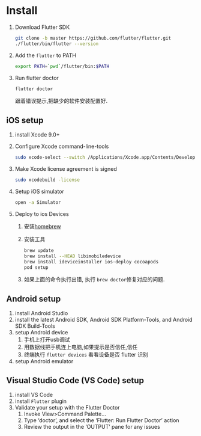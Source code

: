 # Install
1. Download Flutter SDK

	```bash
	git clone -b master https://github.com/flutter/flutter.git
	./flutter/bin/flutter --version
	```
2. Add the `flutter` to PATH

	```bash
	export PATH=`pwd`/flutter/bin:$PATH
	```
3. Run flutter doctor

	```bash
	flutter doctor
	```
	跟着错误提示,把缺少的软件安装配置好.

## iOS setup
1. install Xcode 9.0+
2. Configure Xcode command-line-tools 

	```bash
	sudo xcode-select --switch /Applications/Xcode.app/Contents/Developer
	```
3. Make Xcode license agreement is signed
	
	```bash
	sudo xcodebuild -license
	```
4. Setup iOS simulator

	```bash
	open -a Simulator
	```
5. Deploy to ios Devices
	
	1. 安装[homebrew](http://brew.sh/)
	2. 安装工具
	
		```bash
		brew update
		brew install --HEAD libimobiledevice
		brew install ideviceinstaller ios-deploy cocoapods
		pod setup
		```
	3. 如果上面的命令执行出错, 执行 `brew doctor`修复对应的问题.
	
## Android setup

1. install Android Studio
2. install the latest Android SDK, Android SDK Platform-Tools, and Android SDK Build-Tools
3. setup Android device
	1. 手机上打开usb调试
	2. 用数据线把手机连上电脑,如果提示是否信任,信任
	3. 终端执行 `flutter devices` 看看设备是否 flutter 识别
4. setup Android emulator


## Visual Studio Code (VS Code) setup

1. install VS Code
2. install `Flutter` plugin   
3. Validate your setup with the Flutter Doctor
	1. Invoke View>Command Palette…
	2. Type ‘doctor’, and select the ‘Flutter: Run Flutter Doctor’ action
	3. Review the output in the ‘OUTPUT’ pane for any issues
	

